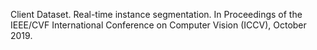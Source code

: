 Client Dataset. Real-time instance segmentation. In Proceedings of the IEEE/CVF International Conference on Computer Vision (ICCV), October 2019.

